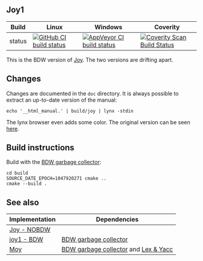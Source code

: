 Joy1
----

Build|Linux|Windows|Coverity
---|---|---|---
status|[![GitHub CI build status](https://github.com/Wodan58/joy1/actions/workflows/cmake.yml/badge.svg)](https://github.com/Wodan58/joy1/actions/workflows/cmake.yml)|[![AppVeyor CI build status](https://ci.appveyor.com/api/projects/status/github/Wodan58/joy1?branch=master&svg=true)](https://ci.appveyor.com/project/Wodan58/joy1)|[![Coverity Scan Build Status](https://img.shields.io/coverity/scan/14633.svg)](https://scan.coverity.com/projects/wodan58-joy1)

This is the BDW version of [Joy](https://github.com/Wodan58/Joy). The two
versions are drifting apart.

Changes
-------

Changes are documented in the `doc` directory.
It is always possible to extract an up-to-date version of the manual:

    echo '__html_manual.' | build/joy | lynx -stdin

The lynx browser even adds some color.
The original version can be seen [here](https://github.com/Wodan58/joy0).

Build instructions
------------------

Build with the [BDW garbage collector](https://github.com/ivmai/bdwgc):

    cd build
    SOURCE_DATE_EPOCH=1047920271 cmake ..
    cmake --build .

See also
--------

Implementation|Dependencies
---|---
[Joy - NOBDW](https://github.com/Wodan58/Joy)|
[joy1 - BDW](https://github.com/Wodan58/joy1)|[BDW garbage collector](https://github.com/ivmai/bdwgc)
[Moy](https://github.com/Wodan58/Moy)|[BDW garbage collector](https://github.com/ivmai/bdwgc) and [Lex & Yacc](https://sourceforge.net/projects/winflexbison/files/win_flex_bison-latest.zip)
